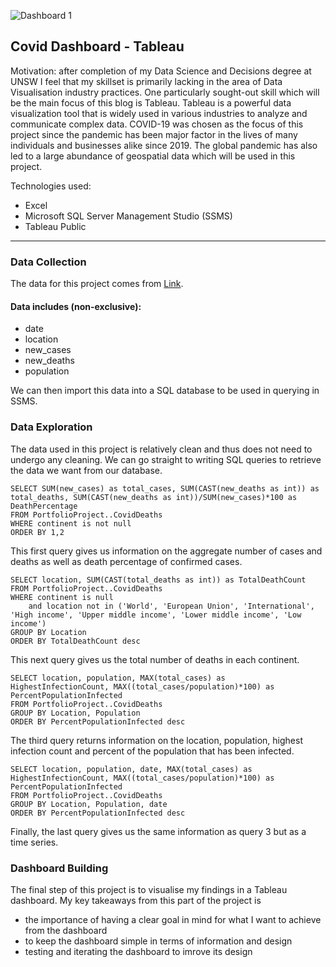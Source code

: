 ![Dashboard 1](https://user-images.githubusercontent.com/98208084/209764597-b68f5b9c-b431-4f29-a91c-78b426d64967.png)

## Covid Dashboard - Tableau

Motivation: after completion of my Data Science and Decisions degree at UNSW I feel that my skillset is primarily lacking in the area of Data Visualisation industry practices. One particularly sought-out skill which will be the main focus of this blog is Tableau. Tableau is a powerful data visualization tool that is widely used in various industries to analyze and communicate complex data. COVID-19 was chosen as the focus of this project since the pandemic has been major factor in the lives of many individuals and businesses alike since 2019. The global pandemic has also led to a large abundance of geospatial data which will be used in this project.  

Technologies used: 
- Excel
- Microsoft SQL Server Management Studio (SSMS)
- Tableau Public 

---


### Data Collection
The data for this project comes from [Link](https://ourworldindata.org/covid-deaths). 
#### Data includes (non-exclusive): 
- date
- location
- new_cases 
- new_deaths
- population

We can then import this data into a SQL database to be used in querying in SSMS. 

### Data Exploration
The data used in this project is relatively clean and thus does not need to undergo any cleaning. 
We can go straight to writing SQL queries to retrieve the data we want from our database. 

 ```tsql
SELECT SUM(new_cases) as total_cases, SUM(CAST(new_deaths as int)) as total_deaths, SUM(CAST(new_deaths as int))/SUM(new_cases)*100 as DeathPercentage
FROM PortfolioProject..CovidDeaths
WHERE continent is not null
ORDER BY 1,2
 ```
This first query gives us information on the aggregate number of cases and deaths as well as death percentage of confirmed cases. 

```tsql
SELECT location, SUM(CAST(total_deaths as int)) as TotalDeathCount
FROM PortfolioProject..CovidDeaths
WHERE continent is null
	and location not in ('World', 'European Union', 'International', 'High income', 'Upper middle income', 'Lower middle income', 'Low income')
GROUP BY Location
ORDER BY TotalDeathCount desc
```
This next query gives us the total number of deaths in each continent.

```tsql
SELECT location, population, MAX(total_cases) as HighestInfectionCount, MAX((total_cases/population)*100) as PercentPopulationInfected
FROM PortfolioProject..CovidDeaths
GROUP BY Location, Population
ORDER BY PercentPopulationInfected desc
```
The third query returns information on the location, population, highest infection count and percent of the population that has been infected.

```tsql
SELECT location, population, date, MAX(total_cases) as HighestInfectionCount, MAX((total_cases/population)*100) as PercentPopulationInfected
FROM PortfolioProject..CovidDeaths
GROUP BY Location, Population, date
ORDER BY PercentPopulationInfected desc
```
Finally, the last query gives us the same information as query 3 but as a time series. 

### Dashboard Building
The final step of this project is to visualise my findings in a Tableau dashboard. 
My key takeaways from this part of the project is 
- the importance of having a clear goal in mind for what I want to achieve from the dashboard
- to keep the dashboard simple in terms of information and design
- testing and iterating the dashboard to imrove its design






